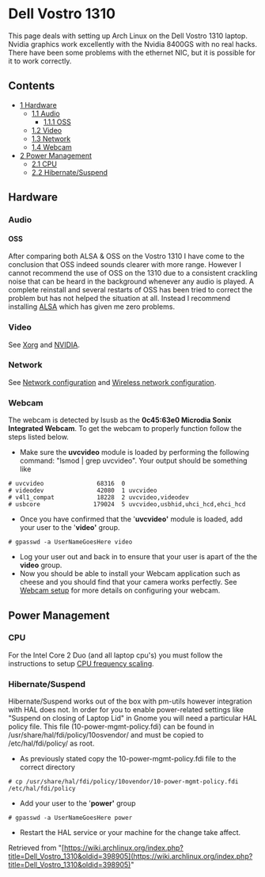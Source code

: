 # Dell Vostro 1310

This page deals with setting up Arch Linux on the Dell Vostro 1310 laptop. Nvidia graphics work excellently with the Nvidia 8400GS with no real hacks. There have been some problems with the ethernet NIC, but it is possible for it to work correctly.

## Contents

*   [1 Hardware](#Hardware)
    *   [1.1 Audio](#Audio)
        *   [1.1.1 OSS](#OSS)
    *   [1.2 Video](#Video)
    *   [1.3 Network](#Network)
    *   [1.4 Webcam](#Webcam)
*   [2 Power Management](#Power_Management)
    *   [2.1 CPU](#CPU)
    *   [2.2 Hibernate/Suspend](#Hibernate.2FSuspend)

## Hardware

### Audio

#### OSS

After comparing both ALSA & OSS on the Vostro 1310 I have come to the conclusion that OSS indeed sounds clearer with more range. However I cannot recommend the use of OSS on the 1310 due to a consistent crackling noise that can be heard in the background whenever any audio is played. A complete reinstall and several restarts of OSS has been tried to correct the problem but has not helped the situation at all. Instead I recommend installing [ALSA](/index.php/ALSA "ALSA") which has given me zero problems.

### Video

See [Xorg](/index.php/Xorg "Xorg") and [NVIDIA](/index.php/NVIDIA "NVIDIA").

### Network

See [Network configuration](/index.php/Network_configuration "Network configuration") and [Wireless network configuration](/index.php/Wireless_network_configuration "Wireless network configuration").

### Webcam

The webcam is detected by lsusb as the **0c45:63e0 Microdia Sonix Integrated Webcam**. To get the webcam to properly function follow the steps listed below.

*   Make sure the **uvcvideo** module is loaded by performing the following command: "lsmod | grep uvcvideo". Your output should be something like

```
# uvcvideo               68316  0
# videodev               42080  1 uvcvideo
# v4l1_compat            18228  2 uvcvideo,videodev
# usbcore               179024  5 uvcvideo,usbhid,uhci_hcd,ehci_hcd

```

*   Once you have confirmed that the '**uvcvideo'** module is loaded, add your user to the '**video'** group.

```
# gpasswd -a UserNameGoesHere video

```

*   Log your user out and back in to ensure that your user is apart of the the **video** group.
*   Now you should be able to install your Webcam application such as cheese and you should find that your camera works perfectly. See [Webcam setup](/index.php/Webcam_setup "Webcam setup") for more details on configuring your webcam.

## Power Management

### CPU

For the Intel Core 2 Duo (and all laptop cpu's) you must follow the instructions to setup [CPU frequency scaling](/index.php/CPU_frequency_scaling "CPU frequency scaling").

### Hibernate/Suspend

Hibernate/Suspend works out of the box with pm-utils however integration with HAL does not. In order for you to enable power-related settings like "Suspend on closing of Laptop Lid" in Gnome you will need a particular HAL policy file. This file (10-power-mgmt-policy.fdi) can be found in /usr/share/hal/fdi/policy/10osvendor/ and must be copied to /etc/hal/fdi/policy/ as root.

*   As previously stated copy the 10-power-mgmt-policy.fdi file to the correct directory

```
# cp /usr/share/hal/fdi/policy/10ovendor/10-power-mgmt-policy.fdi /etc/hal/fdi/policy 

```

*   Add your user to the '**power'** group

```
# gpasswd -a UserNameGoesHere power 

```

*   Restart the HAL service or your machine for the change take affect.

Retrieved from "[https://wiki.archlinux.org/index.php?title=Dell_Vostro_1310&oldid=398905](https://wiki.archlinux.org/index.php?title=Dell_Vostro_1310&oldid=398905)"